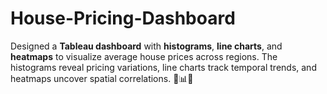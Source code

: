 # House-Pricing-Dashboard
Designed a **Tableau dashboard** with **histograms**, **line charts**, and **heatmaps** to visualize average house prices across regions. The histograms reveal pricing variations, line charts track temporal trends, and heatmaps uncover spatial correlations. 🏡📊🌐
